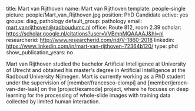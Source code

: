 title: Mart van Rijthoven
name: Mart van Rijthoven
template: people-single
picture: people/Mart_van_Rijthoven.jpg
position: PhD Candidate
active: yes
groups: diag, pathology
default_group: pathology
email: mart.vanrijthoven@radboudumc.nl
office: Route 812, room 2.39
scholar: https://scholar.google.nl/citations?user=VVBmpMQAAAAJ&hl=nl
researcherid: http://www.researcherid.com/rid/V-1860-2018
linkedin: https://www.linkedin.com/in/mart-van-rijthoven-72364b120/
type: phd
show_publication_years: no

Mart van Rijthoven studied the bachelor Artificial Intelligence at University of Utrecht and obtained his master's degree in Artificial Intelligence at the Radboud University Nijmegen. Mart is currently working as a PhD student under the supervision of [member/francesco-ciompi] and [member/jeroen-van-der-laak] on the [project/examode] project, where he focuses on deep learning for the processing of whole-slide images with training data collected by limited human interaction.
